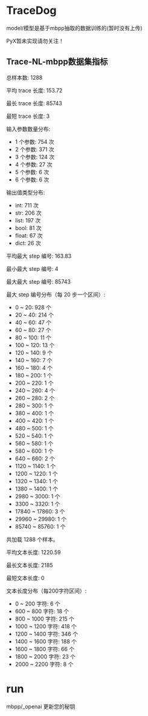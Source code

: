 # TraceDog

model/模型是基于mbpp抽取的数据训练的(暂时没有上传)

PyX暂未实现请勿关注！


## Trace-NL-mbpp数据集指标

总样本数: 1288

平均 trace 长度: 153.72

最长 trace 长度: 85743

最短 trace 长度: 3

输入参数数量分布:
 - 1 个参数: 754 次
 - 2 个参数: 371 次
 - 3 个参数: 124 次
 - 4 个参数: 27 次
 - 5 个参数: 6 次
 - 6 个参数: 6 次

输出值类型分布:
 - int: 711 次
 - str: 206 次
 - list: 197 次
 - bool: 81 次
 - float: 67 次
 - dict: 26 次

平均最大 step 编号: 163.83

最小最大 step 编号: 4

最大最大 step 编号: 85743

最大 step 编号分布（每 20 步一个区间）:
 - 0 ~ 20: 928 个
 - 20 ~ 40: 214 个
 - 40 ~ 60: 47 个
 - 60 ~ 80: 27 个
 - 80 ~ 100: 11 个
 - 100 ~ 120: 13 个
 - 120 ~ 140: 9 个
 - 140 ~ 160: 7 个
 - 160 ~ 180: 4 个
 - 180 ~ 200: 1 个
 - 200 ~ 220: 1 个
 - 240 ~ 260: 4 个
 - 260 ~ 280: 2 个
 - 280 ~ 300: 1 个
 - 380 ~ 400: 1 个
 - 400 ~ 420: 1 个
 - 480 ~ 500: 1 个
 - 520 ~ 540: 1 个
 - 560 ~ 580: 1 个
 - 580 ~ 600: 1 个
 - 640 ~ 660: 2 个
 - 1120 ~ 1140: 1 个
 - 1200 ~ 1220: 1 个
 - 1320 ~ 1340: 1 个
 - 1380 ~ 1400: 1 个
 - 2980 ~ 3000: 1 个
 - 3300 ~ 3320: 1 个
 - 17840 ~ 17860: 3 个
 - 29960 ~ 29980: 1 个
 - 85740 ~ 85760: 1 个

共加载 1288 个样本。

平均文本长度: 1220.59

最长文本长度: 2185

最短文本长度: 0

文本长度分布（每200字符区间）:
 - 0 ~ 200 字符: 6 个
 - 600 ~ 800 字符: 18 个
 - 800 ~ 1000 字符: 215 个
 - 1000 ~ 1200 字符: 418 个
 - 1200 ~ 1400 字符: 346 个
 - 1400 ~ 1600 字符: 188 个
 - 1600 ~ 1800 字符: 66 个
 - 1800 ~ 2000 字符: 23 个
 - 2000 ~ 2200 字符: 8 个

 # run
mbpp/_openai 更新您的秘钥
